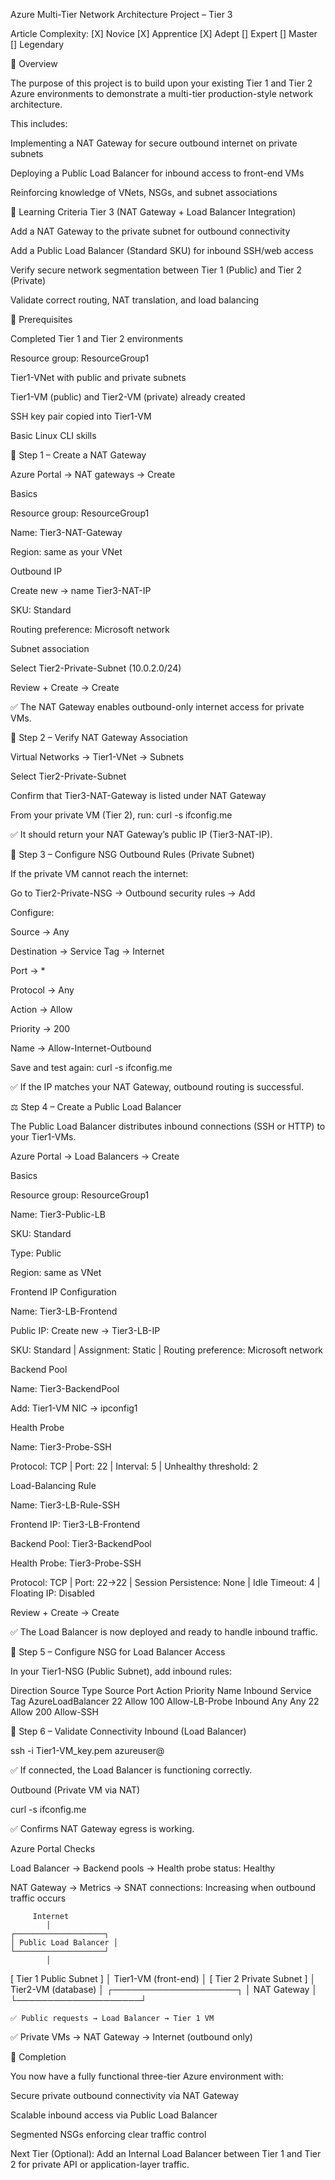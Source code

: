 Azure Multi-Tier Network Architecture Project – Tier 3

Article Complexity: [X] Novice [X] Apprentice [X] Adept [] Expert [] Master [] Legendary

🧭 Overview

The purpose of this project is to build upon your existing Tier 1 and Tier 2 Azure environments to demonstrate a multi-tier production-style network architecture.

This includes:

Implementing a NAT Gateway for secure outbound internet on private subnets

Deploying a Public Load Balancer for inbound access to front-end VMs

Reinforcing knowledge of VNets, NSGs, and subnet associations

🎯 Learning Criteria
Tier 3 (NAT Gateway + Load Balancer Integration)

Add a NAT Gateway to the private subnet for outbound connectivity

Add a Public Load Balancer (Standard SKU) for inbound SSH/web access

Verify secure network segmentation between Tier 1 (Public) and Tier 2 (Private)

Validate correct routing, NAT translation, and load balancing

🧩 Prerequisites

Completed Tier 1 and Tier 2 environments

Resource group: ResourceGroup1

Tier1-VNet with public and private subnets

Tier1-VM (public) and Tier2-VM (private) already created

SSH key pair copied into Tier1-VM

Basic Linux CLI skills

🧱 Step 1 – Create a NAT Gateway

Azure Portal → NAT gateways → Create

Basics

Resource group: ResourceGroup1

Name: Tier3-NAT-Gateway

Region: same as your VNet

Outbound IP

Create new → name Tier3-NAT-IP

SKU: Standard

Routing preference: Microsoft network

Subnet association

Select Tier2-Private-Subnet (10.0.2.0/24)

Review + Create → Create

✅ The NAT Gateway enables outbound-only internet access for private VMs.

🔎 Step 2 – Verify NAT Gateway Association

Virtual Networks → Tier1-VNet → Subnets

Select Tier2-Private-Subnet

Confirm that Tier3-NAT-Gateway is listed under NAT Gateway

From your private VM (Tier 2), run:
curl -s ifconfig.me

✅ It should return your NAT Gateway’s public IP (Tier3-NAT-IP).

🔐 Step 3 – Configure NSG Outbound Rules (Private Subnet)

If the private VM cannot reach the internet:

Go to Tier2-Private-NSG → Outbound security rules → Add

Configure:

Source → Any

Destination → Service Tag → Internet

Port → *

Protocol → Any

Action → Allow

Priority → 200

Name → Allow-Internet-Outbound

Save and test again:
curl -s ifconfig.me

✅ If the IP matches your NAT Gateway, outbound routing is successful.

⚖️ Step 4 – Create a Public Load Balancer

The Public Load Balancer distributes inbound connections (SSH or HTTP) to your Tier1-VMs.

Azure Portal → Load Balancers → Create

Basics

Resource group: ResourceGroup1

Name: Tier3-Public-LB

SKU: Standard

Type: Public

Region: same as VNet

Frontend IP Configuration

Name: Tier3-LB-Frontend

Public IP: Create new → Tier3-LB-IP

SKU: Standard | Assignment: Static | Routing preference: Microsoft network

Backend Pool

Name: Tier3-BackendPool

Add: Tier1-VM NIC → ipconfig1

Health Probe

Name: Tier3-Probe-SSH

Protocol: TCP | Port: 22 | Interval: 5 | Unhealthy threshold: 2

Load-Balancing Rule

Name: Tier3-LB-Rule-SSH

Frontend IP: Tier3-LB-Frontend

Backend Pool: Tier3-BackendPool

Health Probe: Tier3-Probe-SSH

Protocol: TCP | Port: 22→22 | Session Persistence: None | Idle Timeout: 4 | Floating IP: Disabled

Review + Create → Create

✅ The Load Balancer is now deployed and ready to handle inbound traffic.

🧱 Step 5 – Configure NSG for Load Balancer Access

In your Tier1-NSG (Public Subnet), add inbound rules:

Direction	Source Type	Source	Port	Action	Priority	Name
Inbound	Service Tag	AzureLoadBalancer	22	Allow	100	Allow-LB-Probe
Inbound	Any	Any	22	Allow	200	Allow-SSH

🧪 Step 6 – Validate Connectivity
Inbound (Load Balancer)

ssh -i Tier1-VM_key.pem azureuser@<Tier3-LB-IP>

✅ If connected, the Load Balancer is functioning correctly.

Outbound (Private VM via NAT)

curl -s ifconfig.me

✅ Confirms NAT Gateway egress is working.

Azure Portal Checks

Load Balancer → Backend pools → Health probe status: Healthy

NAT Gateway → Metrics → SNAT connections: Increasing when outbound traffic occurs

         Internet
            │
    ┌────────────────────┐
    │ Public Load Balancer │
    └────────────────────┘
            │
   [ Tier 1 Public Subnet ]
            │
      Tier1-VM (front-end)
            │
   [ Tier 2 Private Subnet ]
            │
      Tier2-VM (database)
            │
    ┌────────────────────┐
    │     NAT Gateway     │
    └────────────────────┘

    ✅ Public requests → Load Balancer → Tier 1 VM
✅ Private VMs → NAT Gateway → Internet (outbound only)

🏁 Completion

You now have a fully functional three-tier Azure environment with:

Secure private outbound connectivity via NAT Gateway

Scalable inbound access via Public Load Balancer

Segmented NSGs enforcing clear traffic control

Next Tier (Optional): Add an Internal Load Balancer between Tier 1 and Tier 2 for private API or application-layer traffic.
